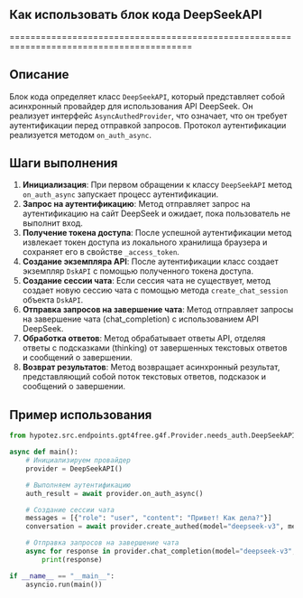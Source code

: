 ## Как использовать блок кода DeepSeekAPI
=========================================================================================

Описание
-------------------------
Блок кода определяет класс `DeepSeekAPI`, который представляет собой асинхронный провайдер для использования API DeepSeek. 
Он реализует интерфейс `AsyncAuthedProvider`, что означает, что он требует аутентификации перед отправкой запросов. 
Протокол аутентификации реализуется методом `on_auth_async`.

Шаги выполнения
-------------------------
1. **Инициализация**: При первом обращении к классу `DeepSeekAPI` метод `on_auth_async` запускает процесс аутентификации.
2. **Запрос на аутентификацию**:  Метод отправляет запрос на аутентификацию на сайт DeepSeek и ожидает, пока пользователь не выполнит вход.
3. **Получение токена доступа**: После успешной аутентификации метод извлекает токен доступа из локального хранилища браузера и сохраняет его в свойстве `_access_token`.
4. **Создание экземпляра API**:  После аутентификации класс создает экземпляр `DskAPI` с помощью полученного токена доступа.
5. **Создание сессии чата**: Если сессия чата не существует, метод создает новую сессию чата с помощью метода `create_chat_session` объекта `DskAPI`.
6. **Отправка запросов на завершение чата**:  Метод отправляет запросы на завершение чата (chat_completion) с использованием API DeepSeek. 
7. **Обработка ответов**:  Метод обрабатывает ответы API,  отделяя ответы с подсказками (thinking) от завершенных текстовых ответов и сообщений о завершении.
8. **Возврат результатов**: Метод возвращает асинхронный результат, представляющий собой поток текстовых ответов, подсказок и сообщений о завершении.

Пример использования
-------------------------

```python
from hypotez.src.endpoints.gpt4free.g4f.Provider.needs_auth.DeepSeekAPI import DeepSeekAPI

async def main():
    # Инициализируем провайдер
    provider = DeepSeekAPI()

    # Выполняем аутентификацию
    auth_result = await provider.on_auth_async() 

    # Создание сессии чата
    messages = [{"role": "user", "content": "Привет! Как дела?"}]
    conversation = await provider.create_authed(model="deepseek-v3", messages=messages, auth_result=auth_result)

    # Отправка запросов на завершение чата
    async for response in provider.chat_completion(model="deepseek-v3", messages=messages, conversation=conversation):
        print(response)

if __name__ == "__main__":
    asyncio.run(main())
```